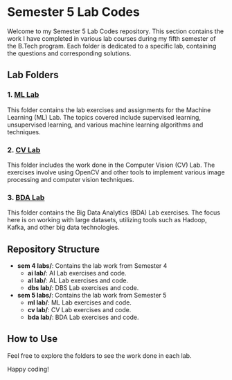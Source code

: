 # Semester 5 Lab Codes

Welcome to my Semester 5 Lab Codes repository. This section contains the work I have completed in various lab courses during my fifth semester of the B.Tech program. Each folder is dedicated to a specific lab, containing the questions and corresponding solutions.

## Lab Folders

### 1. [ML Lab](./ML%20Lab)
This folder contains the lab exercises and assignments for the Machine Learning (ML) Lab. The topics covered include supervised learning, unsupervised learning, and various machine learning algorithms and techniques.

### 2. [CV Lab](./CV%20Lab)
This folder includes the work done in the Computer Vision (CV) Lab. The exercises involve using OpenCV and other tools to implement various image processing and computer vision techniques.

### 3. [BDA Lab](./BDA%20Lab)
This folder contains the Big Data Analytics (BDA) Lab exercises. The focus here is on working with large datasets, utilizing tools such as Hadoop, Kafka, and other big data technologies.

## Repository Structure

- **sem 4 labs/**: Contains the lab work from Semester 4
  - **ai lab/**: AI Lab exercises and code.
  - **al lab/**: AL Lab exercises and code.
  - **dbs lab/**: DBS Lab exercises and code.
- **sem 5 labs/**: Contains the lab work from Semester 5
  - **ml lab/**: ML Lab exercises and code.
  - **cv lab/**: CV Lab exercises and code.
  - **bda lab/**: BDA Lab exercises and code.
  
## How to Use

Feel free to explore the folders to see the work done in each lab.

Happy coding!

